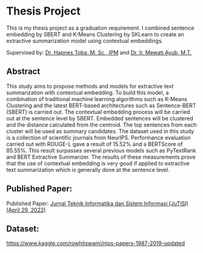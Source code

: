 # Thesis Project
This is my thesis project as a graduation requirement. I combined sentence embedding by SBERT and K-Means Clustering by SKLearn to create an extractive summarization model using contextual embeddings.

Supervised by: [Dr. Hapnes Toba, M. Sc., IPM](https://it.maranatha.edu/resume/dr-hapnes-toba-m-sc/) and [Dr. Ir. Mewati Ayub, M.T.](https://it.maranatha.edu/resume/mewati-ayub/)

## Abstract
This study aims to propose methods and models for extractive text summarization with contextual embedding. To build this model, a combination of traditional machine learning algorithms such as K-Means Clustering and the latest BERT-based architectures such as Sentence-BERT (SBERT) is carried out. The contextual embedding process will be carried out at the sentence level by SBERT. Embedded sentences will be clustered and the distance calculated from the centroid. The top sentences from each cluster will be used as summary candidates. The dataset used in this study is a collection of scientific journals from NeurIPS. Performance evaluation carried out with ROUGE-L gave a result of 15.52% and a BERTScore of 85.55%. This result surpasses several previous models such as PyTextRank and BERT Extractive Summarizer. The results of these measurements prove that the use of contextual embedding is very good if applied to extractive text summarization which is generally done at the sentence level.

## Published Paper:
Published Paper: [Jurnal Teknik Informatika dan Sistem Informasi (JuTISI) (April 29, 2022)](https://journal.maranatha.edu/index.php/jutisi/article/view/4474)

## Dataset:
https://www.kaggle.com/rowhitswami/nips-papers-1987-2019-updated

